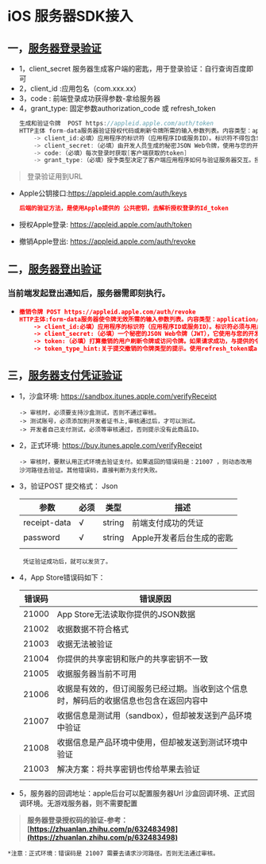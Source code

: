 # iOS 服务器SDK接入
## **一，[服务器登录验证](https://appleid.apple.com/auth/token)**
- 1，client_secret 服务器生成客户端的密匙，用于登录验证：自行查询百度即可
- 2，client_id :应用包名（com.xxx.xx）
- 3，code : 前端登录成功获得参数-拿给服务器
- 4，grant_type: 固定参数authorization_code 或 refresh_token 
    ~~~C#
    生成和验证令牌  POST https://appleid.apple.com/auth/token
    HTTP主体 form-data服务器验证授权代码或刷新令牌所需的输入参数列表。内容类型：application/x-www-form-urlencoded
        -> client_id:必填）应用程序的标识符（应用程序ID或服务ID）。标识符不得包含您的团队ID，以帮助防止将敏感数据暴露给最终用户的可能性。
        -> client_secret:（必填）由开发人员生成的秘密JSON Web令牌，使用与您的开发人员帐户关联的Apple私钥登录。授权代码和刷新令牌验证请求需要此参数。发送到您的应用程序的授权响应中收到的授权代码。该代码仅限一次性使用，有效期为五分钟。授权代码验证请求需要此参数。
        -> code:（必填）每次登录时获取[客户端获取的token]
        -> grant_type:（必填）授予类型决定了客户端应用程序如何与验证服务器交互。授权代码和刷新令牌验证请求需要此参数。对于授权代码验证，请使用authorization_code。对于刷新令牌验证请求，请使用refresh_token。    
    ~~~

> 登录验证用到URL
- Apple公钥接口:https://appleid.apple.com/auth/keys
    ~~~json
    后端的验证方法，是使用Apple提供的 公共密钥，去解析授权登录的Id_token
    ~~~
- 授权Apple登录: https://appleid.apple.com/auth/token

- 撤销Apple登出: https://appleid.apple.com/auth/revoke

## **二，[服务器登出验证](https://appleid.apple.com/auth/revoke)**  
### 当前端发起登出通知后，服务器需即刻执行。
-
    ~~~Json
    撤销令牌 POST https://appleid.apple.com/auth/revoke
    HTTP主体:form-data服务器使令牌无效所需的输入参数列表。内容类型：application/x-www-form-urlencoded
        -> client_id:必填）应用程序的标识符（应用程序ID或服务ID）。标识符必须与用户信息的授权请求期间提供的值相匹配。此外，标识符不得包含您的团队ID，以帮助减少向最终用户暴露敏感数据的可能性。
        -> client_secret:（必填）一个秘密的JSON Web令牌（JWT），它使用与您的开发人员帐户关联的Apple私钥登录。有关创建客户端密钥的更多信息，请参阅生成和验证令牌。
        -> token:（必填）打算撤销的用户刷新令牌或访问令牌。如果请求成功，与提供的令牌关联的用户会话将被撤销。
        -> token_type_hint:关于提交撤销的令牌类型的提示。使用refresh_token或access_token。
    ~~~

## **三，[服务器支付凭证验证](https://buy.itunes.apple.com/verifyReceipt)**
- 1，沙盒环境: https://sandbox.itunes.apple.com/verifyReceipt
    ~~~
    -> 审核时，必须要支持沙盒测试，否则不通过审核。
    -> 测试账号，必须添加到开发者证书上,审核通过后，才可以测试。
    -> 开发者自己支付测试，必须等审核通过，否则提示没有此商品ID。
    ~~~
- 2，正式环境: https://buy.itunes.apple.com/verifyReceipt
    ~~~
    -> 审核时，要默认用正式环境去验证支付。如果返回的错误码是：21007 ，则动态改用沙河路径去验证。其他错误码，直接判断为支付失败。
    ~~~

- 3，验证POST 提交格式： Json

    |参数      |必须 |类型| 描述|
    | --        | -- | -- | -- |
    |receipt-data |√|string|前端支付成功的凭证
    |password     |√|string|Apple开发者后台生成的密匙
    |||

    ~~~
     凭证验证成功后，就可以发货了。
    ~~~

- 4，App Store错误码如下：

    |错误码 | 错误原因|
    | --  |  -- |
    |21000|  App Store无法读取你提供的JSON数据
    |21002|  收据数据不符合格式
    |21003|  收据无法被验证
    |21004|  你提供的共享密钥和账户的共享密钥不一致
    |21005|  收据服务器当前不可用
    |21006|  收据是有效的，但订阅服务已经过期。当收到这个信息时，解码后的收据信息也包含在返回内容中
    |21007|  收据信息是测试用（sandbox），但却被发送到产品环境中验证
    |21008|  收据信息是产品环境中使用，但却被发送到测试环境中验证
    |21003|  解决方案：将共享密钥也传给苹果去验证
    |||

- 5，服务器的回调地址：apple后台可以配置服务器Url 沙盒回调环境、正式回调环境。无游戏服务器，则不需要配置

> **服务器登录授权码的验证-参考：[https://zhuanlan.zhihu.com/p/632483498](https://zhuanlan.zhihu.com/p/632483498)**

~~~
*注意：正式环境：错误码是 21007 需要去请求沙河路径。否则无法通过审核。
~~~